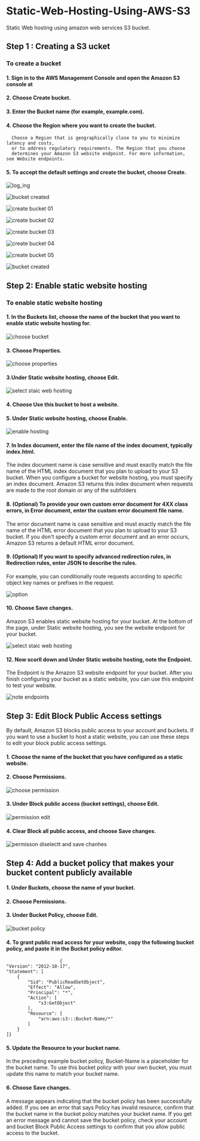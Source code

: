 # Static-Web-Hosting-Using-AWS-S3
Static Web hosting using amazon web services S3 bucket. 

## Step 1 : Creating a S3 ucket

### To create a bucket
#### 1. Sign in to the AWS Management Console and open the Amazon S3 console at
#### 2. Choose Create bucket.
#### 3. Enter the Bucket name (for example, example.com).
#### 4. Choose the Region where you want to create the bucket.
      Choose a Region that is geographically close to you to minimize latency and costs,
      or to address regulatory requirements. The Region that you choose
      determines your Amazon S3 website endpoint. For more information, see Website endpoints.
#### 5. To accept the default settings and create the bucket, choose Create.


![log_ing](https://github.com/KaranNawale02/Static-Web-Hosting-Using-AWS-S3/assets/124289243/ca7c55f7-9f75-4b6e-9ce6-ce81fa515fb6)


![bucket created](https://github.com/KaranNawale02/Static-Web-Hosting-Using-AWS-S3/assets/124289243/2a92cf08-cc9b-48d7-aa5c-85ca64cb494f)


![create bucket 01](https://github.com/KaranNawale02/Static-Web-Hosting-Using-AWS-S3/assets/124289243/dae038bb-cb78-4619-a401-d2eb8d8f8c87)


![create bucket 02](https://github.com/KaranNawale02/Static-Web-Hosting-Using-AWS-S3/assets/124289243/8a9712b4-f808-4182-8104-6c4b76cc8a89)


![create bucket 03](https://github.com/KaranNawale02/Static-Web-Hosting-Using-AWS-S3/assets/124289243/72a5dbdf-2042-4ecd-89ad-0d75b741dae6)


![create bucket 04](https://github.com/KaranNawale02/Static-Web-Hosting-Using-AWS-S3/assets/124289243/1e01e9fe-2911-44a9-8f81-63e456d6161b)


![create bucket 05](https://github.com/KaranNawale02/Static-Web-Hosting-Using-AWS-S3/assets/124289243/86053baf-c5e0-4752-b735-80037cb25330)


![bucket created](https://github.com/KaranNawale02/Static-Web-Hosting-Using-AWS-S3/assets/124289243/e4bc737e-9352-4e31-bbe2-a1573a374609)

## Step 2: Enable static website hosting

### To enable static website hosting
#### 1. In the Buckets list, choose the name of the bucket that you want to enable static website hosting for.

   ![choose bucket](https://github.com/KaranNawale02/Static-Web-Hosting-Using-AWS-S3/assets/124289243/1aead793-132f-4c43-9739-22b3599b5378)
   

#### 3. Choose Properties.

   ![choose properties](https://github.com/KaranNawale02/Static-Web-Hosting-Using-AWS-S3/assets/124289243/bbd31f50-cab9-4176-9c2e-3691af165761)
   

#### 3.Under Static website hosting, choose Edit.

   ![select staic web hosting](https://github.com/KaranNawale02/Static-Web-Hosting-Using-AWS-S3/assets/124289243/88d46aca-2b0d-412f-882d-033a8020ae76)
   

#### 4. Choose Use this bucket to host a website.
#### 5. Under Static website hosting, choose Enable.

![enable hosting](https://github.com/KaranNawale02/Static-Web-Hosting-Using-AWS-S3/assets/124289243/1eeea03c-ca39-4a17-8ab8-9b32e814132e)


#### 7. In Index document, enter the file name of the index document, typically index.html.
   The index document name is case sensitive and must exactly match the file name of the HTML index document that you plan to upload to your S3 bucket. When you configure a bucket for website hosting, you     must specify an index document. Amazon S3 returns this index document when requests are made to the root domain or any of the subfolders
   
#### 8. (Optional) To provide your own custom error document for 4XX class errors, in Error document, enter the custom error document file name.
   The error document name is case sensitive and must exactly match the file name of the HTML error document that you plan to upload to your S3 bucket. If you don't specify a custom error document and an 
   error occurs, Amazon S3 returns a default HTML error document.
   
#### 9. (Optional) If you want to specify advanced redirection rules, in Redirection rules, enter JSON to describe the rules.
   For example, you can conditionally route requests according to specific object key names or prefixes in the request.
   
   ![option](https://github.com/KaranNawale02/Static-Web-Hosting-Using-AWS-S3/assets/124289243/8de93fdb-536c-49b5-b6c5-ff279db7e5ab)
   
   
#### 10. Choose Save changes.
   Amazon S3 enables static website hosting for your bucket. At the bottom of the page, under Static website hosting, you see the website endpoint for your bucket.

   ![select staic web hosting](https://github.com/KaranNawale02/Static-Web-Hosting-Using-AWS-S3/assets/124289243/ec5ba712-a2e2-4882-9619-84e45f69290a)
   

#### 12. Now scorll down and Under Static website hosting, note the Endpoint.
The Endpoint is the Amazon S3 website endpoint for your bucket. After you finish configuring your bucket as a static website, you can use this endpoint to test your website.

![note endpoints](https://github.com/KaranNawale02/Static-Web-Hosting-Using-AWS-S3/assets/124289243/e0ed4a6e-2dfe-42ba-beec-622074309057)


## Step 3: Edit Block Public Access settings
By default, Amazon S3 blocks public access to your account and buckets. If you want to use a bucket to host a static website, you can use these steps to edit your block public access settings.
#### 1. Choose the name of the bucket that you have configured as a static website.
#### 2. Choose Permissions.

![choose permission](https://github.com/KaranNawale02/Static-Web-Hosting-Using-AWS-S3/assets/124289243/580589ef-9287-41ca-9d9e-68b4b170cb7d)

#### 3. Under Block public access (bucket settings), choose Edit.

![permission edit](https://github.com/KaranNawale02/Static-Web-Hosting-Using-AWS-S3/assets/124289243/506ca5f5-1481-4bff-8f7d-9c250904df80)

#### 4. Clear Block all public access, and choose Save changes.

![permisson diselectt and save chanhes](https://github.com/KaranNawale02/Static-Web-Hosting-Using-AWS-S3/assets/124289243/8473170f-3322-4ea0-9b19-704da0a12ec2)


## Step 4: Add a bucket policy that makes your bucket content publicly available
#### 1. Under Buckets, choose the name of your bucket.
#### 2. Choose Permissions.
#### 3. Under Bucket Policy, choose Edit.

![bucket policy](https://github.com/KaranNawale02/Static-Web-Hosting-Using-AWS-S3/assets/124289243/472be58d-13de-4e12-a340-2de8b45d68b6)


#### 4. To grant public read access for your website, copy the following bucket policy, and paste it in the Bucket policy editor.
                        {
    "Version": "2012-10-17",
    "Statement": [
        {
            "Sid": "PublicReadGetObject",
            "Effect": "Allow",
            "Principal": "*",
            "Action": [
                "s3:GetObject"
            ],
            "Resource": [
                "arn:aws:s3:::Bucket-Name/*"
            ]
        }
    ]}


#### 5. Update the Resource to your bucket name.
In the preceding example bucket policy, Bucket-Name is a placeholder for the bucket name. To use this bucket policy with your own bucket, you must update this name to match your bucket name.


#### 6. Choose Save changes.
A message appears indicating that the bucket policy has been successfully added.
If you see an error that says Policy has invalid resource, confirm that the bucket name in the bucket policy matches your bucket name.
If you get an error message and cannot save the bucket policy, check your account and bucket Block Public Access settings to confirm that you allow public access to the bucket.






   

